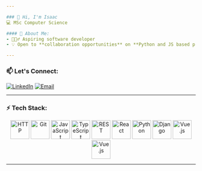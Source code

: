 ```yaml
---

### 👋 Hi, I'm Isaac 
💻 MSc Computer Science  

#### 🚀 About Me:
- 🙋🏾‍♂️ Aspiring software developer
- 💡 Open to **collaboration opportunities** on **Python and JS based projects**  

---
```


### 📫 Let's Connect:  
[![LinkedIn](https://img.shields.io/badge/LinkedIn-blue?style=for-the-badge&logo=linkedin)](https://www.linkedin.com/in/isaac-semb) [![Email](https://img.shields.io/badge/Email-D14836?style=for-the-badge&logo=gmail&logoColor=white)](mailto:isaacsemb1996@gmail.com)  

---

### ⚡ Tech Stack:

<div align="center">
    <img width="50" src="https://raw.githubusercontent.com/marwin1991/profile-technology-icons/refs/heads/main/icons/http.png" alt="HTTP" title="HTTP"/>  
    <img width="50" src="https://raw.githubusercontent.com/marwin1991/profile-technology-icons/refs/heads/main/icons/git.png" alt="Git" title="Git"/>  
    <img width="50" src="https://raw.githubusercontent.com/marwin1991/profile-technology-icons/refs/heads/main/icons/javascript.png" alt="JavaScript" title="JavaScript"/>  
    <img width="50" src="https://raw.githubusercontent.com/marwin1991/profile-technology-icons/refs/heads/main/icons/typescript.png" alt="TypeScript" title="TypeScript"/>  
    <img width="50" src="https://raw.githubusercontent.com/marwin1991/profile-technology-icons/refs/heads/main/icons/rest.png" alt="REST" title="REST"/>  
    <img width="50" src="https://raw.githubusercontent.com/marwin1991/profile-technology-icons/refs/heads/main/icons/react.png" alt="React" title="React"/>  
    <img width="50" src="https://raw.githubusercontent.com/marwin1991/profile-technology-icons/refs/heads/main/icons/python.png" alt="Python" title="Python"/>
    <img width="50" src="https://raw.githubusercontent.com/marwin1991/profile-technology-icons/refs/heads/main/icons/django.png" alt="Django" title="Django"/>
    <img width="50" src="https://raw.githubusercontent.com/marwin1991/profile-technology-icons/refs/heads/main/icons/vue_js.png" alt="Vue.js" title="Vue.js"/>
    <img background="white" width="50" src="https://raw.githubusercontent.com/marwin1991/profile-technology-icons/refs/heads/main/icons/flask.png" alt="Vue.js" title="Vue.js"/>
</div>

</div>

---

